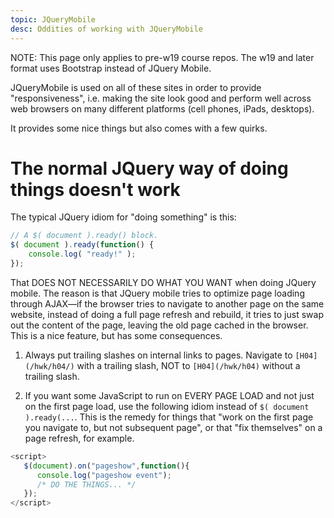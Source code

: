 ```yaml
---
topic: JQueryMobile
desc: Oddities of working with JQueryMobile
---
```


NOTE: This page only applies to pre-w19 course repos.  The w19 and later format uses Bootstrap instead of JQuery Mobile.

JQueryMobile is used on all of these sites in order to provide "responsiveness", i.e. making the site look good and perform well across web browsers on many different platforms 
(cell phones, iPads, desktops).

It provides some nice things but also comes with a few quirks.

# The normal JQuery way of doing things doesn't work

The typical JQuery idiom for "doing something" is this:

```javascript
// A $( document ).ready() block.
$( document ).ready(function() {
    console.log( "ready!" );
});
```

That DOES NOT NECESSARILY DO WHAT YOU WANT when doing JQuery mobile.   The reason is that JQuery mobile tries to optimize page loading through AJAX&mdash;if the browser
tries to navigate to another page on the same website, instead of doing a full page refresh and rebuild, it tries to just swap out the content of the page, leaving the old
page cached in the browser.    This is a nice feature, but has some consequences.

1.  Always put trailing slashes on internal links to pages.  Navigate to `[H04](/hwk/h04/)` with a trailing slash, NOT to  `[H04](/hwk/h04)` without a trailing slash.

2.  If you want some JavaScript to run on EVERY PAGE LOAD and not just on the first page load, use the following idiom instead of `$( document ).ready(...`.   This is the remedy for things that "work on the first page you navigate to, but not subsequent page", or that "fix themselves" on a page refresh, for example.

   ```javascript
   <script>
      $(document).on("pageshow",function(){
         console.log("pageshow event");
         /* DO THE THINGS... */
      });
   </script>
   ```
